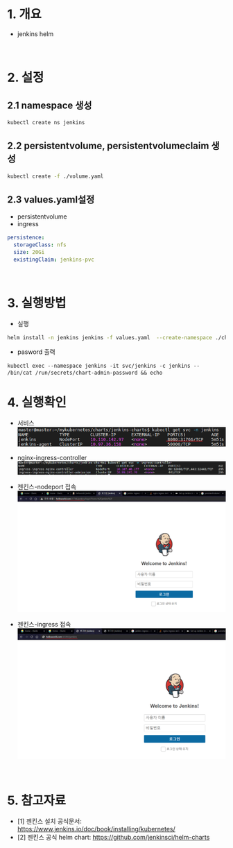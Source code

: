 # 1. 개요
* jenkins helm

<br>

# 2. 설정
## 2.1 namespace 생성
```sh
kubectl create ns jenkins
```
## 2.2 persistentvolume, persistentvolumeclaim 생성
```sh
kubectl create -f ./volume.yaml
```
## 2.3 values.yaml설정
* persistentvolume
* ingress
```yaml
persistence:
  storageClass: nfs
  size: 20Gi
  existingClaim: jenkins-pvc
```

<br>

# 3. 실행방법
* 실행
```sh
helm install -n jenkins jenkins -f values.yaml  --create-namespace ./charts
```
* pasword 출력
```
kubectl exec --namespace jenkins -it svc/jenkins -c jenkins -- /bin/cat /run/secrets/chart-admin-password && echo
```

# 4. 실행확인
* 서비스
![](./imgs/svc.png)

* nginx-ingress-controller
![](./imgs/ingress-controller.png)

* 젠킨스-nodeport 접속
![](./imgs/jenkins-login.png)

* 젠킨스-ingress 접속
![](./imgs/jenkins-ingress.png)

<br>

# 5. 참고자료
* [1] 젠킨스 설치 공식문서: https://www.jenkins.io/doc/book/installing/kubernetes/
* [2] 젠킨스 공식 helm chart: https://github.com/jenkinsci/helm-charts
